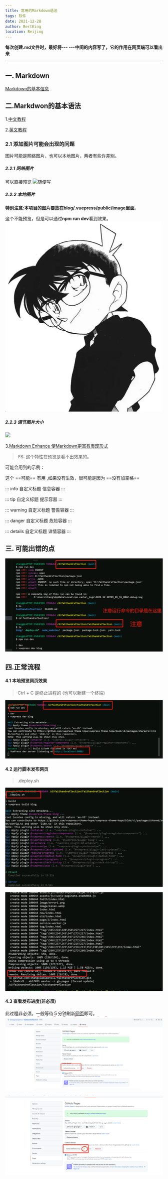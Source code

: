 ```yaml
---
title: 常用的Markdown语法
tags: 软件
date: 2021-12-28
author: BertKing
location: Beijing
---
```


**每次创建.md文件时，最好将--- ---中间的内容写了，它的作用在网页端可以看出来**

---


## 一. Markdown
[Markdown的基本信息](https://markdown.com.cn/intro.html)


## 二.Markdwon的基本语法
1.[中文教程](https://markdown.com.cn/basic-syntax/)


2.[英文教程](https://www.markdownguide.org/basic-syntax/)

### 2.1 添加图片可能会出现的问题
图片可能是网络图片，也可以本地图片，两者有些许差别。

##### 2.2.1 网络图片
可以直接预览
![随便写](https://img2.baidu.com/it/u=56967242,1923558450&fm=26&fmt=auto)

##### 2.2.2 本地图片
**特别注意:本项目的图片要放在blog/.vuepress/public/image里面**。

这个不能预览，但是可以通过**npm run dev**看到效果。
![柯南照片](/image/kenan.webp)

##### 2.2.3 调节图片大小

<img src = "https://img2.baidu.com/it/u=142567227,1547710256&fm=26&fmt=auto" width = 30%>

3.[Markdown Enhance 使Markdown更富有表现形式](https://vuepress-theme-hope.github.io/md-enhance/zh/guide/align/#)
> PS: 这个特性在预览是看不出效果的。

可能会用到的示例：


这个 ==可能== 有用 ,如果没有生效，很可能是因为 ==没有加空格==

 ::: info 自定义标题
信息容器
:::

::: tip 自定义标题
提示容器
:::

::: warning 自定义标题
警告容器
:::

::: danger 自定义标题
危险容器
:::

::: details 自定义标题
详情容器
:::

## 三. 可能出错的点


![可能出错](/image/error1.png)


## 四.正常流程

#### 4.1 本地预览网页效果
>Ctrl + C 是终止进程的 (也可以新建一个终端)

![本地预览](/image/operation_1.png)

#### 4.2 运行脚本发布网页
> .deploy.sh

![运行脚本start](/image/operation_2.png)

![运行脚本end](/image/operation_3.png)

#### 4.3 查看发布进度(非必须)

此过程非必须。一般等待５分钟刷新[网页](https://faithandreflection.top/)即可。
![等待发布](/image/operation_4.png)


![发布成功](/image/operation_5.png)